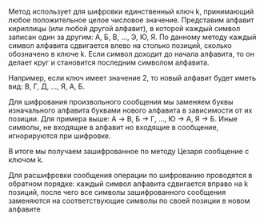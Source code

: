 Метод использует для шифровки единственный ключ k, принимающий любое положительное целое числовое значение.
Представим алфавит кириллицы (или любой другой алфавит), в которой каждый символ записан один за другим: А, Б, В, …, Э, Ю, Я.
По данному методу каждый символ алфавита сдвигается влево на столько позиций, сколько обозначено в ключе k.
Если символ доходит до начала алфавита, то он делает круг и становится последним символом алфавита.

Например, если ключ имеет значение 2, то новый алфавит будет иметь вид: В, Г, Д, ..., Я, А, Б.

Для шифрования произвольного сообщения мы заменяем буквы изначального алфавита буквами нового алфавита в зависимости от их позиции.
Для примера выше: A → В, Б → Г, …, Ю → А, Я → Б.
Иные символы, не входящие в алфавит но входящие в сообщение, игнорируются при шифровке.

В итоге мы получаем зашифрованное по методу Цезаря сообщение с ключом k.

Для расшифровки сообщения операции по шифрованию проводятся в обратном порядке: каждый символ алфавита сдвигается вправо на k позиций, после чего все символы зашифрованного сообщения заменяются на соответствующие символы по своей позиции в новом алфавите